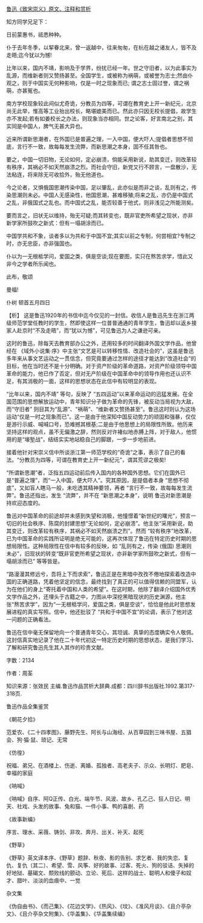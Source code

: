 [鲁迅《致宋崇义》原文、注释和赏析](https://www.vrrw.net/wx/9443.html)

知方同学兄足下：

日前蒙惠书，祗悉种种。

仆于去年冬季，以挈眷北来，曾一返越中，往来匆匆，在杭在越之诸友人，皆不及走晤;迄今犹以为憾!

比年以来，国内不靖，影响及于学界，纷扰已经一年。世之守旧者，以为此事实为乱源，而维新者则又赞扬甚至。全国学生，或被称为祸萌，或被誉为志士;然由仆观之，则于中国实无何种影响，仅是一时之现象而已; 谓之志士固过誉，谓之祸萌，亦甚冤也。

南方学校现象较此间似尤奇诡，分教员为四等，可谓在教育史上开一新纪元，北京尚无此举，惟高等工业抬出校长，略堪媲美而已。然此亦只因无校长提倡，故学生亦不发起;若有如姜校长之办法，则现象当亦相同。世之论客，好言南北之别，其实同是中国人，脾气无甚大异也。

近来所谓新思潮者，在外国已是普遍之理，一入中国，便大吓人;提倡者思想不彻底，言行不一致，故每每发生流弊，而新思潮之本身，固不任其咎也。

要之，中国一切旧物，无论如何，定必崩溃，倘能采用新说，助其变迁，则改革较有秩序，其祸必不如天然崩溃之烈。而社会守旧，新党又行不顾言，一盘散沙，无法粘连，将来除无可收拾外，殆无他道也。

今之论者，又惧俄国思潮传染中国，足以肇乱，此亦似是而非之谈，乱则有之，传染思潮则未必。中国人无感染性，他国思潮，甚难移殖;将来之乱，亦仍是中国式之乱，非俄国式之乱也。而中国式之乱，能否较善于他式，则非浅见之所能测矣。

要而言之，旧状无以维持，殆无可疑;而其转变也，既非官吏所希望之现状，亦非新学家所鼓吹之新式：但有一塌胡涂而已。

中国学共和不象，谈者多以为共和于中国不宜;其实以前之专制，何尝相宜?专制之时，亦无忠臣，亦非强国也。

仆以为一无根柢学问，爱国之类，俱是空谈;现在要图，实只在熬苦求学，惜此又非今之学者所乐闻也。

此布，敬颂

曼福!

仆树 顿首五月四日



【析】 这是鲁迅1920年的书信中迄今仅见的一封信。收信人是鲁迅先生在浙江两级师范学堂任教时的学生，然即使这样一位普普通通的青年学生，鲁迅却以返乡接家人赴京时“不及走晤”，而“犹以为憾”，可见鲁迅为人之谦逊可亲。

这时的鲁迅，除每天去教育部办公之外，还用较多的时间翻译外国文学作品，他曾经在 《域外小说集·序》中主张“文艺是可以转移性情、改造社会的”，这虽是鲁迅多年来从事文艺运动之一贯信念，但究竟要通过怎样的途径才能达到“改造社会”的目标，他在当时还不是十分明确。对于资产阶级的革命道路，对资产阶级领导中国革命的能力，他已作了否定，但对无产阶级在中国革命中的领导作用也还认识不足，有其消极的一面，这样的思想状态在此信中有较明显的表现。

“比年以来，国内不靖” 等句，反映了 “五四运动”以来革命运动的迅猛发展。在全国范围的思想解放运动中，青年知识分子做为革命的先锋，被反动当局视为大敌，而“守旧者” 则目其为“乱源”、“祸萌”、“维新者又赞扬甚至”。鲁迅这时则认为这场运动“仅是一时之现象而已”。这一是由于他深知中国反动势力的顽固和强暴，仅仅是游行示威、喊喊口号，恐难撼其根基;二是由于他思想上的局限性所致。他历来坚持这样的观点，虽不无偏激之辞，然则反对许褚似地赤膊上阵，对于敌人，他惯用的是“壕堑战”，结结实实地站稳自己的脚跟，一步一步地前进。

接着他针对宋崇义信中所谈浙江第一师范学校的“奇诡”之事，表示了自己的看法。“分教员为四等，可谓在教育史上开一新纪元”，谓其荒谬之极矣!

“所谓新思潮”者，泛指五四运动前后传入国内的各种国外思想。它们在国外已是“普遍之理”，而“一入中国，便大吓人”。究其原因，是提倡者本身 “思想不彻底”，又如盲人瞎马一般，未吃透其精神要领，再者 “言行不一致，故每每发生流弊”。鲁迅还指出，发生 “流弊”，并不在 “新思潮之本身”，说明 鲁迅对新思潮是持欢迎态度的。

鲁迅对中国革命的前途却并未感到失望和消极，他憧憬着“新世纪的曙光”，预言一切旧的社会秩序、陈腐的封建思想“无论如何，定必崩溃”。他主张“采用新说，助其变迁，则改革较有秩序，其祸必不如天然崩溃之烈”。然而 “较有秩序”地改革，已为中国革命的实践所证明是绝无可能的，这再次体现了鲁迅在特定历史时期的思想局限性。这种局限性在信中有较多的反映，如 “乱则有之，传染 (俄国) 思潮则未必”，旧现状的转变“既非官吏所希望之现状，亦非新学家所鼓吹之新式，但有一塌胡涂而已” 等等皆是。

“路漫漫其修远兮，吾将上下而求索”，鲁迅正是在黑暗中孜孜不倦地探索着改造中国的正确道路，凭着他坚定的信念，最终找到了真正的可以值得信赖的同盟军，认为在他们的身上“寄托着中国和人类的希望”。在这时期，他除了翻译介绍国外优秀文学作品之外，还埋头于古籍之中，力图从中深挖黑暗现状的历史渊源，他主张“熬苦求学”，因为“一无根柢学问，爱国之类，俱是空谈”，恰恰是他此时思想发展进程的真实写照。信中，他还批驳了 “共和于中国不宜”的论调，表示了他对这一问题的正确看法。

鲁迅在信中毫无保留地向一个普通青年交心，其坦诚、真挚的态度确实令人敬佩。这封信真实地记录了他在二十年代初这一特定历史时期的思想状态，是我们学习、了解和研究鲁迅先生其人其作的珍贵文献。

字数：2134

作者：周荃

知识来源：张效民 主编.鲁迅作品赏析大辞典.成都：四川辞书出版社.1992.第317-318页.

鲁迅作品全集鉴赏

《朝花夕拾》

范爱农、《二十四孝图》、藤野先生、阿长与山海经、从百草园到三味书屋、五猖会、狗·猫·鼠、琐记、无常

《仿徨》

祝福、弟兄、在酒楼上、伤逝、离婚、孤独者、高老夫子、示众、长明灯、肥皂、幸福的家庭

《呐喊》

《呐喊》自序、阿Q正传、白光、端午节、风波、故乡、孔乙己、狂人日记、明天、社戏、头发的故事、兔和猫、一件小事、鸭的喜剧、药

《故事新编》

序言、理水、采薇、铸剑、非攻、奔月、出关、补天、起死

《野草》

《野草》英文译本序、《野草》题辞、秋夜、影的告别、求乞者、我的失恋、复仇、复仇〔其二〕、希望、雪、风筝、好的故事、过客、死火、狗的驳诘、失掉的好地狱、墓碣文、颓败线的颤动、立论、死后、这样的战士、聪明人和傻子和奴才、腊叶、淡淡的血痕中、一觉

杂文集

《伪自由书》、《而己集》、《花边文学》、《热风》、《坟》、《准风月谈》、《且介亭杂文》、《且介亭杂文附集》、《华盖集》、《华盖集续编》

